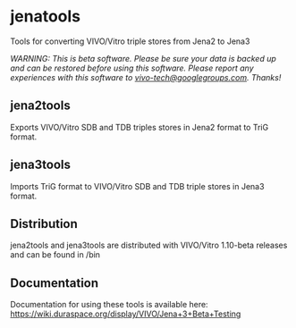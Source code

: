# jenatools
Tools for converting VIVO/Vitro triple stores from Jena2 to Jena3

*WARNING: This is beta software.  Please be sure your data is backed up and can be restored before using this software.
Please report any experiences with this software 
to [vivo-tech@googlegroups.com](mailto:vivo-tech@googlegroups.com).  Thanks!*

## jena2tools

Exports VIVO/Vitro SDB and TDB triples stores in Jena2 format to TriG format.

## jena3tools

Imports TriG format to VIVO/Vitro SDB and TDB triple stores in Jena3 format.

## Distribution

jena2tools and jena3tools are distributed with VIVO/Vitro 1.10-beta releases and can be found in <home>/bin

## Documentation

Documentation for using these tools is available here:  https://wiki.duraspace.org/display/VIVO/Jena+3+Beta+Testing

